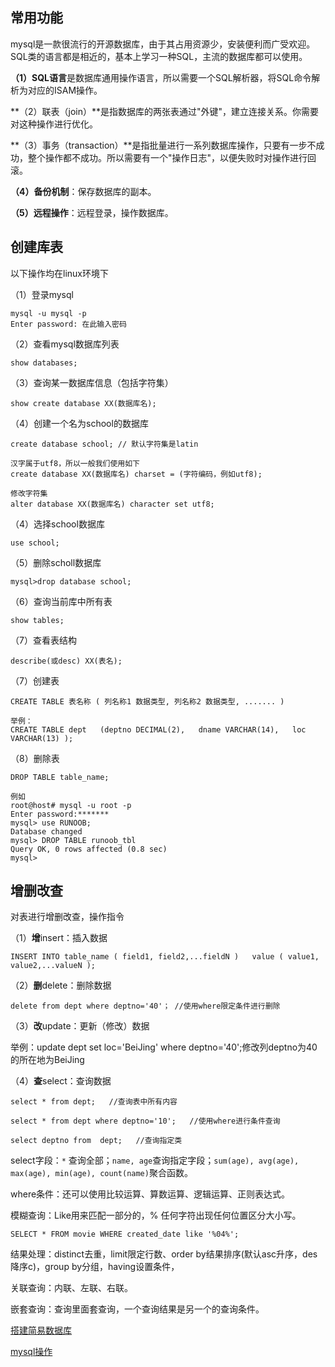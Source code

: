 ## 常用功能

mysql是一款很流行的开源数据库，由于其占用资源少，安装便利而广受欢迎。SQL类的语言都是相近的，基本上学习一种SQL，主流的数据库都可以使用。

**（1）SQL语言**是数据库通用操作语言，所以需要一个SQL解析器，将SQL命令解析为对应的ISAM操作。

**（2）联表（join）**是指数据库的两张表通过"外键"，建立连接关系。你需要对这种操作进行优化。

**（3）事务（transaction）**是指批量进行一系列数据库操作，只要有一步不成功，整个操作都不成功。所以需要有一个"操作日志"，以便失败时对操作进行回滚。

**（4）备份机制**：保存数据库的副本。

**（5）远程操作**：远程登录，操作数据库。

## 创建库表

以下操作均在linux环境下

（1）登录mysql

```
mysql -u mysql -p
Enter password: 在此输入密码
```

（2）查看mysql数据库列表

```
show databases;
```

（3）查询某一数据库信息（包括字符集）

```
show create database XX(数据库名);
```

（4）创建一个名为school的数据库

```
create database school; // 默认字符集是latin

汉字属于utf8，所以一般我们使用如下
create database XX(数据库名) charset = (字符编码，例如utf8);

修改字符集
alter database XX(数据库名) character set utf8;
```

（4）选择school数据库

```
use school;
```

（5）删除scholl数据库

```
mysql>drop database school;
```

（6）查询当前库中所有表

```
show tables;
```

（7）查看表结构

```
describe(或desc) XX(表名);
```



（7）创建表

```
CREATE TABLE 表名称 ( 列名称1 数据类型, 列名称2 数据类型, ....... )

举例：
CREATE TABLE dept   (deptno DECIMAL(2),   dname VARCHAR(14),   loc VARCHAR(13) );
```

（8）删除表

```
DROP TABLE table_name;

例如
root@host# mysql -u root -p
Enter password:*******
mysql> use RUNOOB;
Database changed
mysql> DROP TABLE runoob_tbl
Query OK, 0 rows affected (0.8 sec)
mysql>
```



## 增删改查

对表进行增删改查，操作指令

（1）**增**insert：插入数据

```
INSERT INTO table_name ( field1, field2,...fieldN )   value ( value1, value2,...valueN );
```

（2）**删**delete：删除数据

```
delete from dept where deptno='40'； //使用where限定条件进行删除
```

（3）**改**update：更新（修改）数据

举例：update dept set loc='BeiJing' where deptno='40';修改列deptno为40的所在地为BeiJing

（4）**查**select：查询数据

```
select * from dept;   //查询表中所有内容

select * from dept where deptno='10';   //使用where进行条件查询

select deptno from  dept;   //查询指定类
```

select字段：`*` 查询全部；`name, age`查询指定字段；`sum(age), avg(age), max(age), min(age), count(name)`聚合函数。

where条件：还可以使用比较运算、算数运算、逻辑运算、正则表达式。

模糊查询：Like用来匹配一部分的，% 任何字符出现任何位置区分大小写。

`SELECT * FROM movie WHERE created_date like '%04%';`

结果处理：distinct去重，limit限定行数、order by结果排序(默认asc升序，des降序c)，group by分组，having设置条件，

关联查询：内联、左联、右联。

嵌套查询：查询里面套查询，一个查询结果是另一个的查询条件。



[搭建简易数据库](http://www.ruanyifeng.com/blog/2014/07/database_implementation.html)

[mysql操作](https://www.runoob.com/mysql/mysql-tutorial.html)